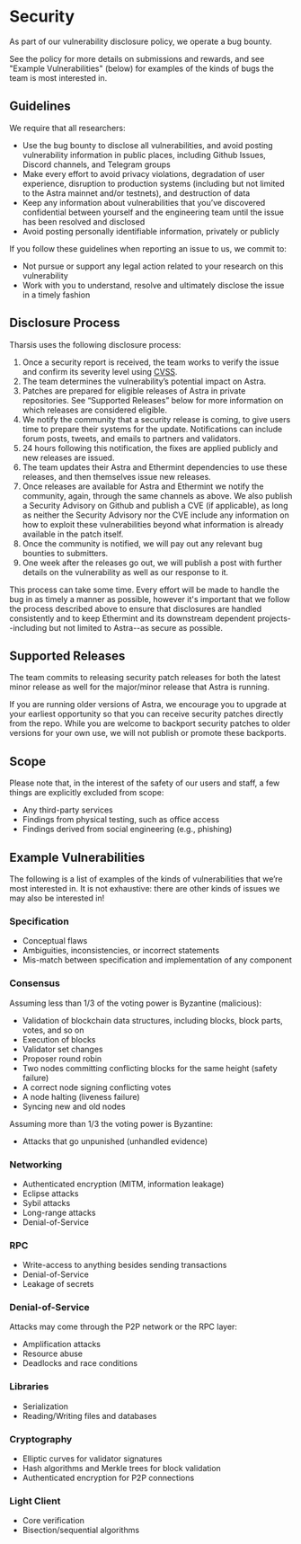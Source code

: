 # Security

As part of our vulnerability disclosure policy, we operate a bug
bounty.

See the policy for more details on submissions and rewards, and see "Example Vulnerabilities" (below) for examples of the kinds of bugs the team is most interested in.

## Guidelines

We require that all researchers:

* Use the bug bounty to disclose all vulnerabilities, and avoid posting vulnerability information in public places, including Github Issues, Discord channels, and Telegram groups
* Make every effort to avoid privacy violations, degradation of user experience, disruption to production systems (including but not limited to the Astra mainnet and/or testnets), and destruction of data
* Keep any information about vulnerabilities that you’ve discovered confidential between yourself and the engineering team until the issue has been resolved and disclosed
* Avoid posting personally identifiable information, privately or publicly

If you follow these guidelines when reporting an issue to us, we commit to:

* Not pursue or support any legal action related to your research on this vulnerability
* Work with you to understand, resolve and ultimately disclose the issue in a timely fashion

## Disclosure Process

Tharsis uses the following disclosure process:

1. Once a security report is received, the team works to verify the issue and confirm its severity level using [CVSS](https://nvd.nist.gov/vuln-metrics/cvss).
2. The team determines the vulnerability’s potential impact on Astra.
3. Patches are prepared for eligible releases of Astra in private repositories. See “Supported Releases” below for more information on which releases are considered eligible.
4. We notify the community that a security release is coming, to give users time to prepare their systems for the update. Notifications can include forum posts, tweets, and emails to partners and validators.
5. 24 hours following this notification, the fixes are applied publicly and new releases are issued.
6. The team updates their Astra and Ethermint dependencies to use these releases, and then themselves issue new releases.
7. Once releases are available for Astra and Ethermint we notify the community, again, through the same channels as above. We also publish a Security Advisory on Github and publish a CVE (if applicable), as long as neither the Security Advisory nor the CVE include any information on how to exploit these vulnerabilities beyond what information is already available in the patch itself.
8. Once the community is notified, we will pay out any relevant bug bounties to submitters.
9. One week after the releases go out, we will publish a post with further details on the vulnerability as well as our response to it.

This process can take some time. Every effort will be made to handle the bug in as timely a manner as possible, however it's important that we follow the process described above to ensure that disclosures are handled consistently and to keep Ethermint and its downstream dependent projects--including but not limited to Astra--as secure as possible.

## Supported Releases

The team commits to releasing security patch releases for both the latest minor release as well for the major/minor release that Astra is running.

If you are running older versions of Astra, we encourage you to upgrade at your earliest opportunity so that you can receive security patches directly from the repo. While you are welcome to backport security patches to older versions for your own use, we will not publish or promote these backports.

## Scope

Please note that, in the interest of the safety of our users and staff, a few things are explicitly excluded from scope:

* Any third-party services
* Findings from physical testing, such as office access
* Findings derived from social engineering (e.g., phishing)

## Example Vulnerabilities

The following is a list of examples of the kinds of vulnerabilities that we’re most interested in. It is not exhaustive: there are other kinds of issues we may also be interested in!

### Specification

* Conceptual flaws
* Ambiguities, inconsistencies, or incorrect statements
* Mis-match between specification and implementation of any component

### Consensus

Assuming less than 1/3 of the voting power is Byzantine (malicious):

* Validation of blockchain data structures, including blocks, block parts, votes, and so on
* Execution of blocks
* Validator set changes
* Proposer round robin
* Two nodes committing conflicting blocks for the same height (safety failure)
* A correct node signing conflicting votes
* A node halting (liveness failure)
* Syncing new and old nodes

Assuming more than 1/3 the voting power is Byzantine:

* Attacks that go unpunished (unhandled evidence)

### Networking

* Authenticated encryption (MITM, information leakage)
* Eclipse attacks
* Sybil attacks
* Long-range attacks
* Denial-of-Service

### RPC

* Write-access to anything besides sending transactions
* Denial-of-Service
* Leakage of secrets

### Denial-of-Service

Attacks may come through the P2P network or the RPC layer:

* Amplification attacks
* Resource abuse
* Deadlocks and race conditions

### Libraries

* Serialization
* Reading/Writing files and databases

### Cryptography

* Elliptic curves for validator signatures
* Hash algorithms and Merkle trees for block validation
* Authenticated encryption for P2P connections

### Light Client

* Core verification
* Bisection/sequential algorithms
